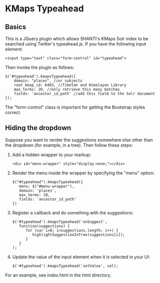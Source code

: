 # KMaps Typeahead

## Basics

This is a JQuery plugin which allows SHANTI's KMaps Solr index to be searched using Twitter's typeahead.js.
If you have the following input element:

```
<input type="text" class="form-control" id="typeahead">
```

Then invoke the plugin as follows:

```
$('#typeahead').kmapsTypeahead({
    domain: "places", //or subjects
    root_kmap_id: 6403, //Tibetan and Himalayan Library
    max_terms: 20, //only retrieve this many matches
    fields: 'ancestor_id_path' //add this field to the Solr document
});
```

The "form-control" class is important for getting the Bootstrap styles correct.


## Hiding the dropdown

Suppose you want to render the suggestions somewhere else other than the dropdown (for example, in a tree).
Then follow these steps:

1. Add a hidden wrapper to your markup:

   ```
   <div id="menu-wrapper" style="display:none;"></div>
   ```

2. Render the menu inside the wrapper by specifying the "menu" option:

   ```
   $("#typeahead").kmapsTypeahead({
      menu: $("#menu-wrapper"),
      domain: 'places',
      max_terms: 10,
      fields: 'ancestor_id_path'
   })
   ```

3. Register a callback and do something with the suggestions:

   ```
   $('#typeahead').kmapsTypeahead('onSuggest',
      function(suggestions) {
         for (var i=0; i<suggestions.length; i++) {
            highlightSuggestionInTree(suggestions[i]);
         }
      }
   );
   ```

4. Update the value of the input element when it is selected in your UI:

   ```
   $('#typeahead').kmapsTypeahead('setValue', val);
   ```

For an example, see index.html in the html directory.